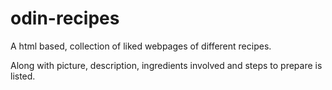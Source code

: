 # odin-recipes
A html based, collection of  liked webpages of different recipes.

Along with picture, description, ingredients involved and steps to prepare is listed.
